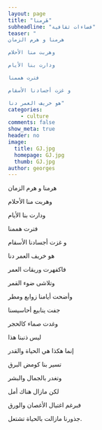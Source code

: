 ```yaml
---
layout: page
title: "هَرِمنا"
subheadline: "فضاءات ثقافية"
teaser: "
هرمنا و هرم الزمان

وهربت منا الأحلام

ودارت بنا الأيام

فترت هممنا

و غزت أجسادنا الأسقام

هو خريف العمر دنا"
categories:
    - culture
comments: false
show_meta: true
header: no
image:
  title: GJ.jpg
  homepage: GJ.jpg
  thumb: GJ.jpg
author: georges
---
```





هرمنا و هرم الزمان

وهربت منا الأحلام

ودارت بنا الأيام

فترت هممنا

و غزت أجسادنا الأسقام

هو خريف العمر دنا

فاكفهرت وريقات العمر

وتلاشى ضوء القمر

وأضحت أيامنا زوابع ومطر

جفت ينابيع أحاسيسنا

وغدت صماء كالحجر

ليس ذنبنا هذا

إنما هكذا هي الحياة والقدر

تسير بنا كومض البرق

وتغدر بالجمال والبشر

لكن مازال هناك أمل

فبرغم اغتيال الأغصان والورق

جذورنا مازالت بالحياة تشتعل.
